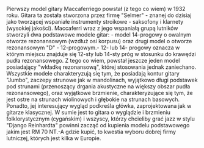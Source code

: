 Pierwszy model gitary Maccaferriego powstał (z tego co wiem) w 1932
roku. Gitara ta została stworzona przez firmę "Selmer" - znanej do
dzisiaj jako tworzącej wspaniałe instrumenty stroikowe - saksofony i
klarnety (wysokiej jakości). Maccaferri wraz z jego wspaniałą grupą
lutników stworzyli dwa podstawowe modele gitar: - model 14-progowy o
owalnym otworze rezonansowym (wzdłuż osi korpusu) oraz drugi model o
otworze rezonansowym "D" - 12-progowym.- 12- lub 14- progowy oznacza w
którym miejscu znajduje się 12-sty lub 14-sty próg w stosunku do
krawędzi pudła rezonansowego. Z tego co wiem, powstał jeszcze jeden
model posiadający "wkładkę rezonansową", której stosowania jednak
zaniechano. Wszystkie modele charakteryzują się tym, że posiadają kontur
gitary "Jumbo", zaczepy strunowe jak w mandolinach, wyjątkowo długi
podstawek pod strunami (przenoszący drgania akustyczne na większy obszar
pudła rezonansowego), oraz wyjątkowe brzmienie, charakteryzujące się
tym, że jest ostre na strunach wiolinowych i głębokie na strunach
basowych. Ponadto, jej interesujący wygląd podkreśla główka,
zaprojektowana jak w gitarze klasycznej. W sumie jest to gitara o
wyglądzie i brzmieniu folklorystycznym (cygańskim) i wszyscy, którzy
chcieliby grać jazz w stylu "Django Reinhardta" powinni zacząć od
kupienia modelu podstawowego jakim jest RM 70 NT.-A gdzie kupić, to
kwestia wyboru dobrej firmy lutniczej, których jest kilka w Europie.